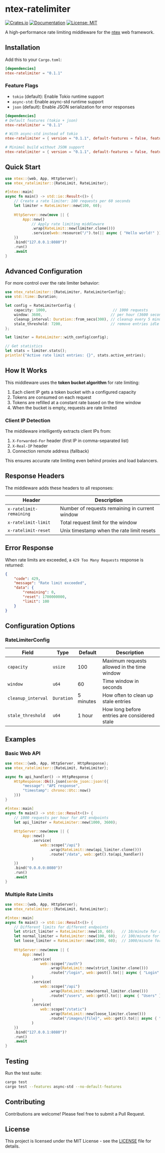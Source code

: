 # ntex-ratelimiter

[![Crates.io](https://img.shields.io/crates/v/ntex-ratelimiter.svg)](https://crates.io/crates/ntex-ratelimiter)
[![Documentation](https://docs.rs/ntex-ratelimiter/badge.svg)](https://docs.rs/ntex-ratelimiter)
[![License: MIT](https://img.shields.io/badge/License-MIT-yellow.svg)](https://opensource.org/licenses/MIT)

A high-performance rate limiting middleware for the [ntex](https://github.com/ntex-rs/ntex) web framework.

## Installation

Add this to your `Cargo.toml`:

```toml
[dependencies]
ntex-ratelimiter = "0.1.1"
```

### Feature Flags

- `tokio` (default): Enable Tokio runtime support
- `async-std`: Enable async-std runtime support
- `json` (default): Enable JSON serialization for error responses

```toml
[dependencies]
# Default features (tokio + json)
ntex-ratelimiter = "0.1.1"

# With async-std instead of tokio
ntex-ratelimiter = { version = "0.1.1", default-features = false, features = ["async-std", "json"] }

# Minimal build without JSON support
ntex-ratelimiter = { version = "0.1.1", default-features = false, features = ["tokio"] }
```

## Quick Start

```rust
use ntex::{web, App, HttpServer};
use ntex_ratelimiter::{RateLimit, RateLimiter};

#[ntex::main]
async fn main() -> std::io::Result<()> {
    // Create a rate limiter: 100 requests per 60 seconds
    let limiter = RateLimiter::new(100, 60);
    
    HttpServer::new(move || {
        App::new()
            // Apply rate limiting middleware
            .wrap(RateLimit::new(limiter.clone()))
            .service(web::resource("/").to(|| async { "Hello world!" }))
    })
    .bind("127.0.0.1:8080")?
    .run()
    .await
}
```

## Advanced Configuration

For more control over the rate limiter behavior:

```rust
use ntex_ratelimiter::{RateLimiter, RateLimiterConfig};
use std::time::Duration;

let config = RateLimiterConfig {
    capacity: 1000,                              // 1000 requests  
    window: 3600,                               // per hour (3600 seconds)
    cleanup_interval: Duration::from_secs(300), // cleanup every 5 minutes
    stale_threshold: 7200,                      // remove entries idle for 2+ hours
};

let limiter = RateLimiter::with_config(config);

// Get statistics
let stats = limiter.stats();
println!("Active rate limit entries: {}", stats.active_entries);
```

## How It Works

This middleware uses the **token bucket algorithm** for rate limiting:

1. Each client IP gets a token bucket with a configured capacity
1. Tokens are consumed on each request
1. Tokens are refilled at a constant rate based on the time window
1. When the bucket is empty, requests are rate limited

### Client IP Detection

The middleware intelligently extracts client IPs from:

1. `X-Forwarded-For` header (first IP in comma-separated list)
1. `X-Real-IP` header
1. Connection remote address (fallback)

This ensures accurate rate limiting even behind proxies and load balancers.

## Response Headers

The middleware adds these headers to all responses:

|Header                 |Description                                   |
|-----------------------|----------------------------------------------|
|`x-ratelimit-remaining`|Number of requests remaining in current window|
|`x-ratelimit-limit`    |Total request limit for the window            |
|`x-ratelimit-reset`    |Unix timestamp when the rate limit resets     |

## Error Response

When rate limits are exceeded, a `429 Too Many Requests` response is returned:

```json
{
    "code": 429,
    "message": "Rate limit exceeded",
    "data": {
        "remaining": 0,
        "reset": 1700000000,
        "limit": 100
    }
}
```

## Configuration Options

### RateLimiterConfig

|Field             |Type      |Default  |Description                                 |
|------------------|----------|---------|--------------------------------------------|
|`capacity`        |`usize`   |100      |Maximum requests allowed in the time window |
|`window`          |`u64`     |60       |Time window in seconds                      |
|`cleanup_interval`|`Duration`|5 minutes|How often to clean up stale entries         |
|`stale_threshold` |`u64`     |1 hour   |How long before entries are considered stale|

## Examples

### Basic Web API

```rust
use ntex::{web, App, HttpServer, HttpResponse};
use ntex_ratelimiter::{RateLimit, RateLimiter};

async fn api_handler() -> HttpResponse {
    HttpResponse::Ok().json(serde_json::json!({
        "message": "API response",
        "timestamp": chrono::Utc::now()
    }))
}

#[ntex::main]
async fn main() -> std::io::Result<()> {
    // 1000 requests per hour for API endpoints
    let api_limiter = RateLimiter::new(1000, 3600);
    
    HttpServer::new(move || {
        App::new()
            .service(
                web::scope("/api")
                    .wrap(RateLimit::new(api_limiter.clone()))
                    .route("/data", web::get().to(api_handler))
            )
    })
    .bind("0.0.0.0:8080")?
    .run()
    .await
}
```

### Multiple Rate Limits

```rust
use ntex::{web, App, HttpServer};
use ntex_ratelimiter::{RateLimit, RateLimiter};

#[ntex::main]
async fn main() -> std::io::Result<()> {
    // Different limits for different endpoints
    let strict_limiter = RateLimiter::new(10, 60);   // 10/minute for auth
    let normal_limiter = RateLimiter::new(100, 60);  // 100/minute for API
    let loose_limiter = RateLimiter::new(1000, 60);  // 1000/minute for static
    
    HttpServer::new(move || {
        App::new()
            .service(
                web::scope("/auth")
                    .wrap(RateLimit::new(strict_limiter.clone()))
                    .route("/login", web::post().to(|| async { "Login" }))
            )
            .service(
                web::scope("/api")
                    .wrap(RateLimit::new(normal_limiter.clone()))
                    .route("/users", web::get().to(|| async { "Users" }))
            )
            .service(
                web::scope("/static")
                    .wrap(RateLimit::new(loose_limiter.clone()))
                    .route("/images/{file}", web::get().to(|| async { "Image" }))
            )
    })
    .bind("127.0.0.1:8080")?
    .run()
    .await
}
```

## Testing

Run the test suite:

```bash
cargo test
cargo test --features async-std --no-default-features
```

## Contributing

Contributions are welcome! Please feel free to submit a Pull Request.

## License

This project is licensed under the MIT License - see the [LICENSE](LICENSE) file for details.

